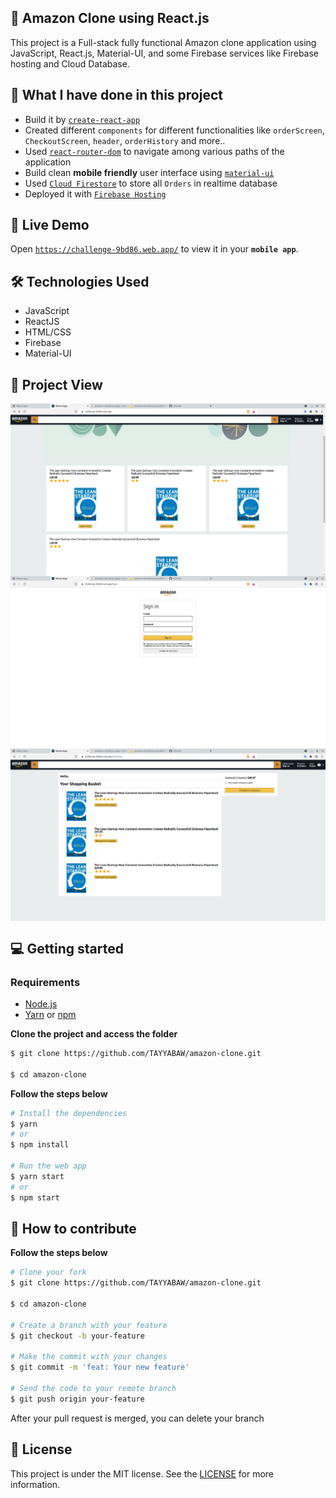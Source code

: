## 💬 Amazon Clone using React.js

This project is a Full-stack fully functional Amazon clone application using JavaScript, React.js, Material-UI, and some Firebase services like Firebase hosting and Cloud Database.

## 📝 What I have done in this project

- Build it by [`create-react-app`](https://github.com/facebook/create-react-app)
- Created different `components` for different functionalities like `orderScreen`, `CheckoutScreen`, `header`, `orderHistory` and more..
- Used [`react-router-dom`](https://www.npmjs.com/package/react-router-dom) to navigate among various paths of the application
- Build clean **mobile friendly** user interface using [`material-ui`](https://material-ui.com/)
- Used [`Cloud Firestore`](https://firebase.google.com/docs/firestore) to store all `Orders` in realtime database
- Deployed it with [`Firebase Hosting`](https://firebase.google.com/docs/hosting)

## 🚀 Live Demo

Open [`https://challenge-9bd86.web.app/`](https://challenge-9bd86.web.app/) to view it in your **`mobile app`**.

## 🛠 Technologies Used

- JavaScript
- ReactJS
- HTML/CSS
- Firebase
- Material-UI

## 📱 Project View

<img align="center" src="./assets/LandingPage.png">
<img align="center" src="./assets/LoginPage.png">
<img align="center" src="./assets/CartPage.png">

## 💻 Getting started

### Requirements

- [Node.js](https://nodejs.org/en/)
- [Yarn](https://classic.yarnpkg.com/) or [npm](https://www.npmjs.com/)

**Clone the project and access the folder**

```bash
$ git clone https://github.com/TAYYABAW/amazon-clone.git

$ cd amazon-clone
```

**Follow the steps below**

```bash
# Install the dependencies
$ yarn 
# or 
$ npm install

# Run the web app
$ yarn start 
# or 
$ npm start

```

## 🤔 How to contribute

**Follow the steps below**

```bash
# Clone your fork
$ git clone https://github.com/TAYYABAW/amazon-clone.git

$ cd amazon-clone

# Create a branch with your feature
$ git checkout -b your-feature

# Make the commit with your changes
$ git commit -m 'feat: Your new feature'

# Send the code to your remote branch
$ git push origin your-feature
```

After your pull request is merged, you can delete your branch

## 📝 License

This project is under the MIT license. See the [LICENSE](https://github.com/TAYYABAW/amazon-clone/blob/master/LICENSE) for more information.
